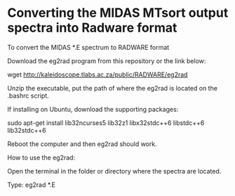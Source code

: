 # Converting the MIDAS MTsort output spectra into Radware format

To convert the MIDAS *.E spectrum to RADWARE format

Download the eg2rad program from this repository or the link below:

wget http://kaleidoscope.tlabs.ac.za/public/RADWARE/eg2rad

Unzip the executable, put the path of where the eg2rad is located on the .bashrc script.

If installing on Ubuntu, download the supporting packages:

sudo apt-get install lib32ncurses5 lib32z1 libx32stdc++6 libstdc++6 lib32stdc++6 

Reboot the computer and then eg2rad should work.

How to use the eg2rad:

Open the terminal in the folder or directory where the spectra are located.

Type: eg2rad *.E
